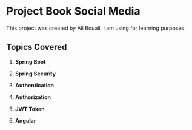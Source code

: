 # Project Book Social Media

This project was created by Ali Bouali, I am using for learning purposes.

## Topics Covered

1. **Spring Boot**

2. **Spring Security**

3. **Authentication**

4. **Authorization**

5. **JWT Token**

6. **Angular**

